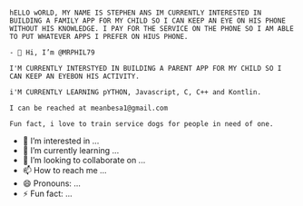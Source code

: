                                                                                                                                                                                                                                                                                                                                                                                                                                                                                                                                                                                                                                                                                      hELLO wORLD, MY NAME IS STEPHEN ANS IM CURRENTLY INTERESTED IN BUILDING A FAMILY APP FOR MY CHILD SO I CAN KEEP AN EYE ON HIS PHONE WITHOUT HIS KNOWLEDGE. I PAY FOR THE SERVICE ON THE PHONE SO I AM ABLE TO PUT WHATEVER APPS I PREFER ON HIUS PHONE.
                                                                                                                                                                                                                                                                                                                                                                                                - 👋 Hi, I’m @MRPHIL79
                                                                                                                                                                                                                                                                                                                                                                                                I'M CURRENTLY INTERSTYED IN BUILDING A PARENT APP FOR MY CHILD SO I CAN KEEP AN EYEBON HIS ACTIVITY.
                                                                                                                                                                                                                                                                                                                                                                                                i'M CURRENTLY LEARNING pYTHON, Javascript, C, C++ and Kontlin.
                                                                                                                                                                                                                                                                                                                                                                                                I can be reached at meanbesa1@gmail.com
                                                                                                                                                                                                                                                                                                                                                                                                Fun fact, i love to train service dogs for people in need of one.
- 👀 I’m interested in ...
- 🌱 I’m currently learning ...
- 💞️ I’m looking to collaborate on ...
- 📫 How to reach me ...
- 😄 Pronouns: ...
- ⚡ Fun fact: ...

<!---
MRPHIL79/MRPHIL79 is a ✨ special ✨ repository because its `README.md` (this file) appears on your GitHub profile.
You can click the Preview link to take a look at your changes.
--->

